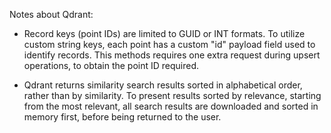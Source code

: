 ﻿Notes about Qdrant:

* Record keys (point IDs) are limited to GUID or INT formats. To utilize
  custom string keys, each point has a custom "id" payload field used to
  identify records. This methods requires one extra request during upsert
  operations, to obtain the point ID required.

* Qdrant returns similarity search results sorted in alphabetical order,
  rather than by similarity. To present results sorted by relevance, starting
  from the most relevant, all search results are downloaded and sorted in
  memory first, before being returned to the user.